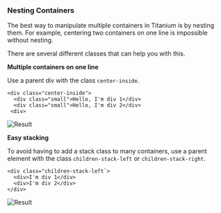 ### Nesting Containers

The best way to manipulate multiple containers in Titanium is by nesting them. For example, centering two containers on one line is impossible without nesting.

There are several different classes that can help you with this.


**Multiple containers on one line**

Use a parent div with the class `center-inside`.

```
<div class="center-inside">
  <div class="small">Hello, I'm div 1</div>
  <div class="small">Hello, I'm div 2</div>
 <div>
 ```

![Result](https://preview.ibb.co/npF148/Capture.png)

**Easy stacking**

To avoid having to add a stack class to many containers, use a parent element with the class `children-stack-left` or `children-stack-right`.

```
<div class="children-stack-left`>
  <div>I'm div 1</div>
  <div>I'm div 2</div>
</div>
```

![Result](https://preview.ibb.co/dDbYj8/Capture.png)
